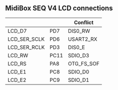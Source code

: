 ## MidiBox SEQ V4 LCD connections

|                 |      | Conflict         |
|-----------------|------|------------------|
| LCD_D7          | PD7  | DIS0_RW          |
| LCD_SER_SCLK    | PD6  | USART2_RX        |
| LCD_SER_RCLK    | PD3  | DIS0_E           |
| LCD_RW          | PC11 | SDIO_D3          |
| LCD_RS          | PA8  | OTG_FS_SOF       |
| LCD_E1          | PC8  | SDIO_D0          |
| LCD_E2          | PC9  | SDIO_D1          |
